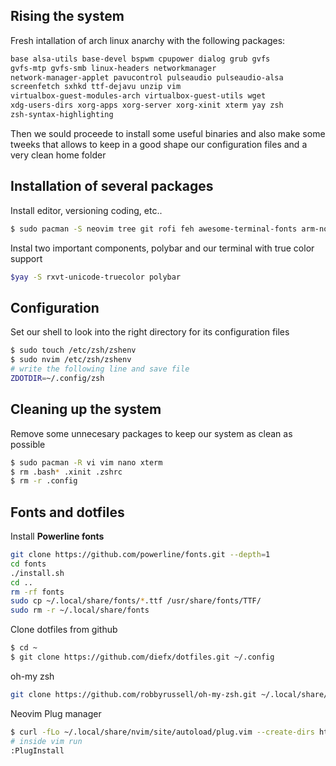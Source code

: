 Rising the system
-----------------

Fresh intallation of arch linux anarchy with the following packages:

```bash
base alsa-utils base-devel bspwm cpupower dialog grub gvfs 
gvfs-mtp gvfs-smb linux-headers networkmanager 
network-manager-applet pavucontrol pulseaudio pulseaudio-alsa 
screenfetch sxhkd ttf-dejavu unzip vim 
virtualbox-guest-modules-arch virtualbox-guest-utils wget 
xdg-users-dirs xorg-apps xorg-server xorg-xinit xterm yay zsh  
zsh-syntax-highlighting
```

Then we sould proceede to install some useful binaries and also
make some tweeks that allows to keep in a good shape our configuration files and a very
clean home folder

Installation of several packages
--------------------------------
Install editor, versioning coding, etc..
```bash
$ sudo pacman -S neovim tree git rofi feh awesome-terminal-fonts arm-none-eabi-gcc arm-none-eabi-newlib openocd firefox
```

Instal two important components, polybar and our terminal with true color support
```bash
$yay -S rxvt-unicode-truecolor polybar
```

Configuration
-------------
Set our shell to look into the right directory for its configuration files
```bash
$ sudo touch /etc/zsh/zshenv
$ sudo nvim /etc/zsh/zshenv
# write the following line and save file
ZDOTDIR=~/.config/zsh 
```

Cleaning up the system
-----------------------
Remove some unnecesary packages to keep our system as clean as possible
```bash
$ sudo pacman -R vi vim nano xterm
$ rm .bash* .xinit .zshrc
$ rm -r .config
```

Fonts and dotfiles
---------------------
Install __Powerline fonts__
```bash
git clone https://github.com/powerline/fonts.git --depth=1
cd fonts
./install.sh
cd ..
rm -rf fonts
sudo cp ~/.local/share/fonts/*.ttf /usr/share/fonts/TTF/
sudo rm -r ~/.local/share/fonts
```

Clone dotfiles from github
```bash
$ cd ~
$ git clone https://github.com/diefx/dotfiles.git ~/.config
```

oh-my zsh
```bash
git clone https://github.com/robbyrussell/oh-my-zsh.git ~/.local/share/oh-my-zsh
```

Neovim Plug manager
```bash
$ curl -fLo ~/.local/share/nvim/site/autoload/plug.vim --create-dirs https://raw.githubusercontent.com/junegunn/vim-plug/master/plug.vim
# inside vim run
:PlugInstall
```

